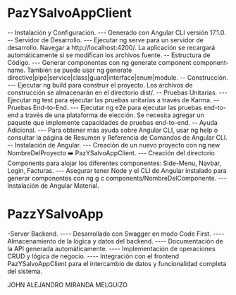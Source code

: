 # PazYSalvoAppClient
-- Instalación y Configuración.
--- Generado con Angular CLI versión 17.1.0.
-- Servidor de Desarrollo.
--- Ejecutar ng serve para un servidor de desarrollo. Navegar a http://localhost:4200/. La aplicación se recargará automáticamente si se modifican los archivos fuente.
-- Estructura de Código.
--- Generar componentes con ng generate component component-name. También se puede usar ng generate directive|pipe|service|class|guard|interface|enum|module.
-- Construcción.
--- Ejecutar ng build para construir el proyecto. Los archivos de construcción se almacenarán en el directorio dist/.
-- Pruebas Unitarias.
--- Ejecutar ng test para ejecutar las pruebas unitarias a través de Karma.
-- Pruebas End-to-End.
--- Ejecutar ng e2e para ejecutar las pruebas end-to-end a través de una plataforma de elección. Se necesita agregar un paquete que implemente capacidades de pruebas end-to-end.
-- Ayuda Adicional.
--- Para obtener más ayuda sobre Angular CLI, usar ng help o consultar la página de Resumen y Referencia de Comandos de Angular CLI.
-- Instalación de Angular.
--- Creación de un nuevo proyecto con ng new NombreDelProyecto ➡️ PazYSalvoAppClient.
--- Creación del directorio Components para alojar los diferentes componentes: Side-Menu, Navbar, Login, Facturas.
--- Asegurar tener Node y el CLI de Angular instalado para generar componentes con ng g c components/NombreDelComponente.
--- Instalación de Angular Material.

# PazzYSalvoApp 
-Server Backend.
---- Desarrollado con Swagger en modo Code First.
---- Almacenamiento de la lógica y datos del backend.
---- Documentación de la API generada automáticamente.
---- Implementación de operaciones CRUD y lógica de negocio.
---- Integración con el frontend PazYSalvoAppClient para el intercambio de datos y funcionalidad completa del sistema.

JOHN ALEJANDRO MIRANDA MELGUIZO